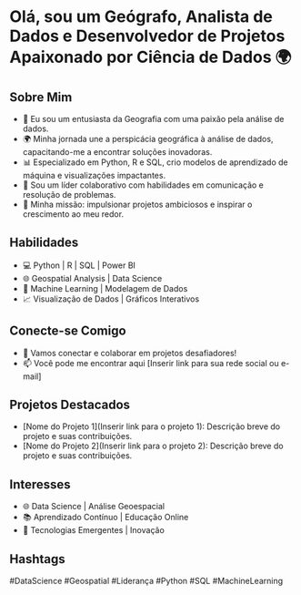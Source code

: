 # Olá, sou um Geógrafo, Analista de Dados e Desenvolvedor de Projetos Apaixonado por Ciência de Dados 🌍

## Sobre Mim
- 👋 Eu sou um entusiasta da Geografia com uma paixão pela análise de dados.
- 🌍 Minha jornada une a perspicácia geográfica à análise de dados, capacitando-me a encontrar soluções inovadoras.
- 📊 Especializado em Python, R e SQL, crio modelos de aprendizado de máquina e visualizações impactantes.
- 🤝 Sou um líder colaborativo com habilidades em comunicação e resolução de problemas.
- 🚀 Minha missão: impulsionar projetos ambiciosos e inspirar o crescimento ao meu redor.

## Habilidades
- 💻 Python | R | SQL | Power BI
- 🌐 Geospatial Analysis | Data Science
- 🤖 Machine Learning | Modelagem de Dados
- 📈 Visualização de Dados | Gráficos Interativos

## Conecte-se Comigo
- 🔗 Vamos conectar e colaborar em projetos desafiadores!
- 📫 Você pode me encontrar aqui [Inserir link para sua rede social ou e-mail]

## Projetos Destacados
- [Nome do Projeto 1](Inserir link para o projeto 1): Descrição breve do projeto e suas contribuições.
- [Nome do Projeto 2](Inserir link para o projeto 2): Descrição breve do projeto e suas contribuições.

## Interesses
- 🌐 Data Science | Análise Geoespacial
- 📚 Aprendizado Contínuo | Educação Online
- 🌱 Tecnologias Emergentes | Inovação

## Hashtags
#DataScience #Geospatial #Liderança #Python #SQL #MachineLearning
